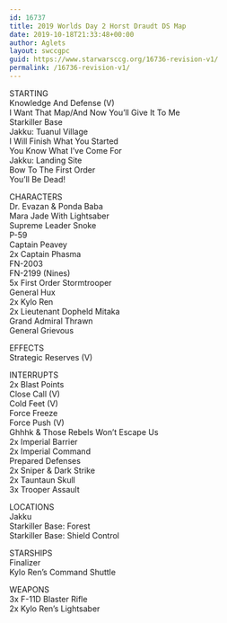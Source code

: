 ```yaml
---
id: 16737
title: 2019 Worlds Day 2 Horst Draudt DS Map
date: 2019-10-18T21:33:48+00:00
author: Aglets
layout: swccgpc
guid: https://www.starwarsccg.org/16736-revision-v1/
permalink: /16736-revision-v1/
---
```

STARTING  
Knowledge And Defense (V)  
I Want That Map/And Now You’ll Give It To Me  
Starkiller Base  
Jakku: Tuanul Village  
I Will Finish What You Started  
You Know What I&#8217;ve Come For  
Jakku: Landing Site  
Bow To The First Order  
You&#8217;ll Be Dead!

CHARACTERS  
Dr. Evazan & Ponda Baba  
Mara Jade With Lightsaber  
Supreme Leader Snoke  
P-59  
Captain Peavey  
2x Captain Phasma  
FN-2003  
FN-2199 (Nines)  
5x First Order Stormtrooper  
General Hux  
2x Kylo Ren  
2x Lieutenant Dopheld Mitaka  
Grand Admiral Thrawn  
General Grievous

EFFECTS  
Strategic Reserves (V)

INTERRUPTS  
2x Blast Points  
Close Call (V)  
Cold Feet (V)  
Force Freeze  
Force Push (V)  
Ghhhk & Those Rebels Won&#8217;t Escape Us  
2x Imperial Barrier  
2x Imperial Command  
Prepared Defenses  
2x Sniper & Dark Strike  
2x Tauntaun Skull  
3x Trooper Assault

LOCATIONS  
Jakku  
Starkiller Base: Forest  
Starkiller Base: Shield Control

STARSHIPS  
Finalizer  
Kylo Ren&#8217;s Command Shuttle

WEAPONS  
3x F-11D Blaster Rifle  
2x Kylo Ren&#8217;s Lightsaber